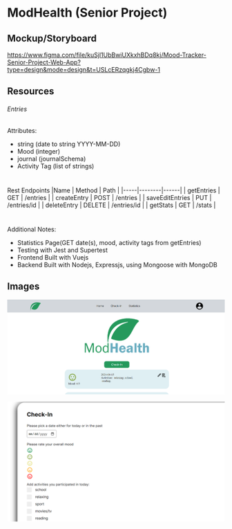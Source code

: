# ModHealth (Senior Project)

## Mockup/Storyboard
https://www.figma.com/file/kuSjl1UbBwiUXkxhBDq8kj/Mood-Tracker-Senior-Project-Web-App?type=design&mode=design&t=USLcERzqgkj4Cgbw-1

## Resources
###### Entries
Attributes:
- string (date to string YYYY-MM-DD)
- Mood (integer)
- journal (journalSchema)
- Activity Tag (list of strings)

#
Rest Endpoints
|Name | Method | Path |
|-----|--------|------|
| getEntries | GET | /entries |
| createEntry | POST | /entries |
| saveEditEntries | PUT | /entries/id |
| deleteEntry | DELETE | /entries/id |
| getStats | GET | /stats |


#
Additional Notes:
- Statistics Page(GET date(s), mood, activity tags from getEntries)
- Testing with Jest and Supertest
- Frontend Built with Vuejs
- Backend Built with Nodejs, Expressjs, using Mongoose with MongoDB

## Images
![Alt text](public/assets/showcaseRegistrationPhoto.png)

![Alt text](public/assets/checkin.png)


